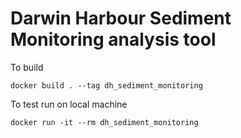 Darwin Harbour Sediment Monitoring analysis tool
==================================================


To build

`docker build . --tag dh_sediment_monitoring`

To test run on local machine

`docker run -it --rm dh_sediment_monitoring`
